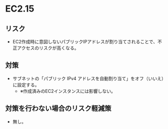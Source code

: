 # EC2.15

## リスク

- EC2作成時に意図しないパブリックIPアドレスが割り当てされることで、不正アクセスのリスクが高くなる。

## 対策

- サブネットの「パブリック IPv4 アドレスを自動割り当て」をオフ（いいえ）に設定する。
  - ※作成済みのEC2インスタンスには影響しない。

## 対策を行わない場合のリスク軽減策

- 無し。

